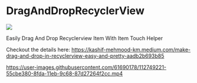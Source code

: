 


# DragAndDropRecyclerView

<a href="https://www.buymeacoffee.com/kashifmehmood"><img src="https://img.buymeacoffee.com/button-api/?text=Buy me a coffee&emoji=&slug=kashifmehmood&button_colour=FFDD00&font_colour=000000&font_family=Cookie&outline_colour=000000&coffee_colour=ffffff" /></a>


Easily Drag And Drop Recyclerview Item With Item Touch Helper

Checkout the details here: https://kashif-mehmood-km.medium.com/make-drag-and-drop-in-recyclerview-easy-and-pretty-aadb2b693b85


https://user-images.githubusercontent.com/61690178/112749221-55cbe380-8fda-11eb-9c68-87d27264f2cc.mp4
